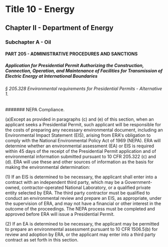 
# Title 10 - Energy
## Chapter II - Department of Energy
### Subchapter A - Oil
#### PART 205 - ADMINISTRATIVE PROCEDURES AND SANCTIONS
##### Application for Presidential Permit Authorizing the Construction, Connection, Operation, and Maintenance of Facilities for Transmission of Electric Energy at International Boundaries
###### § 205.328 Environmental requirements for Presidential Permits - Alternative 1.
####### NEPA Compliance.

(a)Except as provided in paragraphs (c) and (e) of this section, when an applicant seeks a Presidential Permit, such applicant will be responsible for the costs of preparing any necessary environmental document, including an Environmental Impact Statement (EIS), arising from ERA's obligation to comply with the National Environmental Policy Act of 1969 (NEPA). ERA will determine whether an environmental assessment (EA) or EIS is required within 45 days of the receipt of the Presidential Permit application and of environmental information submitted pursuant to 10 CFR 205.322 (c) and (d). ERA will use these and other sources of information as the basis for making the environmental determination:

(1) If an EIS is determined to be necessary, the applicant shall enter into a contract with an independent third party, which may be a Government-owned, contractor-operated National Laboratory, or a qualified private entity selected by ERA. The third party contractor must be qualified to conduct an environmental review and prepare an EIS, as appropriate, under the supervision of ERA, and may not have a financial or other interest in the outcome of the proceedings. The NEPA process must be completed and approved before ERA will issue a Presidential Permit.

(2) If an EA is determined to be necessary, the applicant may be permitted to prepare an environmental assessment pursuant to 10 CFR 1506.5(b) for review and adoption by ERA, or the applicant may enter into a third party contract as set forth in this section.
